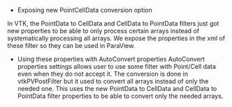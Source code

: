  * Exposing new PointCellData conversion option

 In VTK, the PointData to CellData and CellData to PointData filters
 just got new properties to be able to only process certain arrays
 instead of systematically processing all arrays. We expose
 the properties in the xml of these filter so they can be used
 in ParaView.

 * Using these properties with AutoConvert properties
 AutoConvert properties settings allows user to use
 some filter with Point/Cell data even when
 they do not accept it. The conversion is done
 in vtkPVPostFilter but it used to convert all
 arrays instead of only the needed one.
 This uses the new PointData to CellData and CellData to
 PointData filter properties to be able to convert
 only the needed arrays.

